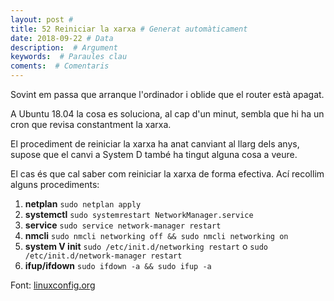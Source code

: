 ```yaml
---
layout: post #
title: 52 Reiniciar la xarxa # Generat automàticament
date: 2018-09-22 # Data
description:  # Argument
keywords:  # Paraules clau
coments:  # Comentaris
---
```


Sovint em passa que arranque l'ordinador i oblide que el router està apagat.

A Ubuntu 18.04 la cosa es soluciona, al cap d'un minut, sembla que hi ha un cron que revisa constantment la xarxa.

El procediment de reiniciar la xarxa ha anat canviant al llarg dels anys, supose que el canvi a System D també ha tingut alguna cosa a veure.

El cas és que cal saber com reiniciar la xarxa de forma efectiva. Ací recollim alguns procediments:


1. **netplan** `sudo netplan apply`
2. **systemctl** `sudo systemrestart NetworkManager.service`
3. **service** `sudo service network-manager restart`
4. **nmcli** `sudo nmcli networking off && sudo nmcli networking on`
5. **system V init** `sudo /etc/init.d/networking restart` o `sudo /etc/init.d/network-manager restart`
6. **ifup/ifdown** `sudo ifdown -a && sudo ifup -a`

Font: [linuxconfig.org](https://linuxconfig.org/how-to-restart-network-on-ubuntu-18-04-bionic-beaver-linux)

